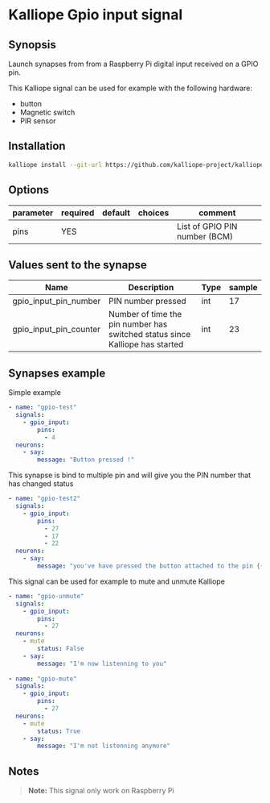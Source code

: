 # Kalliope Gpio input signal

## Synopsis

Launch synapses from from a Raspberry Pi digital input received on a GPIO pin.

This Kalliope signal can be used for example with the following hardware:
- button
- Magnetic switch
- PIR sensor

## Installation

```bash
kalliope install --git-url https://github.com/kalliope-project/kalliope_neuron_gpio_input.git
```

## Options

| parameter | required | default | choices | comment                       |
|-----------|----------|---------|---------|-------------------------------|
| pins      | YES      |         |         | List of GPIO PIN number (BCM) |


## Values sent to the synapse

| Name                   | Description                                                                  | Type | sample |
|------------------------|------------------------------------------------------------------------------|------|--------|
| gpio_input_pin_number  | PIN number pressed                                                           | int  | 17     |
| gpio_input_pin_counter | Number of time the pin number has switched status since Kalliope has started | int  | 23     |

## Synapses example

Simple example
```yml
- name: "gpio-test"
  signals:
    - gpio_input:
        pins:
          - 4          
  neurons:
    - say:
        message: "Button pressed !"  
```

This synapse is bind to multiple pin and will give you the PIN number that has changed status
```yml
- name: "gpio-test2"
  signals:
    - gpio_input:
        pins:
          - 27
          - 17
          - 22
  neurons:
    - say:
        message: "you've have pressed the button attached to the pin {{ gpio_input_pin_number }} {{ gpio_input_pin_counter }} time"  
```

This signal can be used for example to mute and unmute Kalliope
```yml
- name: "gpio-unmute"
  signals:
    - gpio_input:
        pins:
          - 27
  neurons:
    - mute
        status: False
    - say:
        message: "I'm now listenning to you"
        
- name: "gpio-mute"
  signals:
    - gpio_input:
        pins:
          - 27          
  neurons:
    - mute
        status: True
    - say:
        message: "I'm not listenning anymore"
```


## Notes

> **Note:** This signal only work on Raspberry Pi
